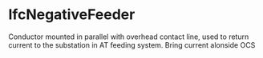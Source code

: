 IfcNegativeFeeder
=================
Conductor mounted in parallel with overhead contact line, used to return
current to the substation in AT feeding system. Bring current alonside OCS


